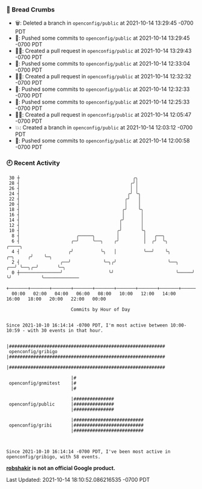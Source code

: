 ### 🍞 Bread Crumbs

 * 🗑: Deleted a branch in `openconfig/public` at 2021-10-14 13:29:45 -0700 PDT
 * 🚢: Pushed some commits to `openconfig/public` at 2021-10-14 13:29:45 -0700 PDT
 * ✍🏼: Created a pull request in `openconfig/public` at 2021-10-14 13:29:43 -0700 PDT
 * 🚢: Pushed some commits to `openconfig/public` at 2021-10-14 12:33:04 -0700 PDT
 * ✍🏼: Created a pull request in `openconfig/public` at 2021-10-14 12:32:32 -0700 PDT
 * 🚢: Pushed some commits to `openconfig/public` at 2021-10-14 12:32:33 -0700 PDT
 * 🚢: Pushed some commits to `openconfig/public` at 2021-10-14 12:25:33 -0700 PDT
 * ✍🏼: Created a pull request in `openconfig/public` at 2021-10-14 12:05:47 -0700 PDT
 * 💥: Created a branch in `openconfig/public` at 2021-10-14 12:03:12 -0700 PDT
 * 🚢: Pushed some commits to `openconfig/public` at 2021-10-14 12:00:58 -0700 PDT

### 🕘 Recent Activity
```
 30 ┼                                          ╭╮
 28 ┤                                         ╭╯│
 26 ┤                                         │ │
 24 ┤                                        ╭╯ ╰╮
 22 ┤                                       ╭╯   │
 20 ┤                                       │    │
 18 ┤                                      ╭╯    ╰╮
 16 ┤                                      │      │
 14 ┤                                     ╭╯      │
 12 ┤                                     │       │
 10 ┤                                    ╭╯       ╰╮
  8 ┤                     ╭─────╮        │         │   ╭──╮
  6 ┤                   ╭─╯     ╰──╮    ╭╯         │  ╭╯  ╰╮                     ╭────╮
  4 ┤                  ╭╯          ╰╮   │          ╰──╯    ╰╮           ╭─╮     ╭╯    ╰─╮
  2 ┤               ╭──╯            ╰─╮╭╯                   ╰──╮     ╭──╯ ╰──╮╭─╯       ╰─╮
  0 ┼───────────────╯                 ╰╯                       ╰─────╯       ╰╯           ╰─────────────
    +───────+───────+───────+───────+───────+───────+───────+───────+───────+───────+───────+───────+────
  00:00   02:00   04:00   06:00   08:00   10:00   12:00   14:00   16:00   18:00   20:00   22:00   00:00   

						Commits by Hour of Day


Since 2021-10-10 16:14:14 -0700 PDT, I'm most active between 10:00-10:59 - with 30 events in that hour.

```



```
                        |##########################################################
 openconfig/gribigo     |##########################################################
                        |##########################################################

                        |#
 openconfig/gnmitest    |#
                        |#

                        |###############
 openconfig/public      |###############
                        |###############

                        |##########################
 openconfig/gribi       |##########################
                        |##########################



Since 2021-10-10 16:14:14 -0700 PDT, I've been most active in openconfig/gribigo, with 58 events.

```
**[robshakir](mailto:robjs@google.com) is not an official Google product.**  


Last Updated: 2021-10-14 18:10:52.086216535 -0700 PDT
